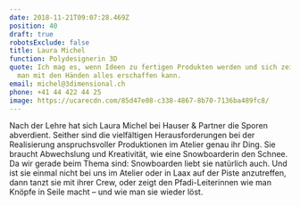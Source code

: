 ```yaml
---
date: 2018-11-21T09:07:28.469Z
position: 40
draft: true
robotsExclude: false
title: Laura Michel
function: Polydesignerin 3D
quote: Ich mag es, wenn Ideen zu fertigen Produkten werden und sich zeigt, was
  man mit den Händen alles erschaffen kann.
email: michel@3dimensional.ch
phone: +41 44 422 44 25
image: https://ucarecdn.com/85d47e08-c338-4867-8b70-7136ba489fc8/
---
```

Nach der Lehre hat sich Laura Michel bei Hauser & Partner die Sporen abverdient. Seither sind die vielfältigen Herausforderungen bei der Realisierung anspruchsvoller Produktionen im Atelier genau ihr Ding. Sie braucht Abwechslung und Kreativität, wie eine Snowboarderin den Schnee. Da wir gerade beim Thema sind: Snowboarden liebt sie natürlich auch. Und ist sie einmal nicht bei uns im Atelier oder in Laax auf der Piste anzutreffen, dann tanzt sie mit ihrer Crew, oder zeigt den Pfadi-Leiterinnen wie man Knöpfe in Seile macht – und wie man sie wieder löst.